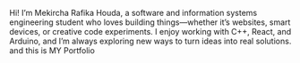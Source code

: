 Hi! I’m Mekircha Rafika Houda, a software and information systems engineering student who loves building things—whether it’s websites, smart devices, or creative code experiments. I enjoy working with C++, React, and Arduino, and I’m always exploring new ways to turn ideas into real solutions. 
and this is MY Portfolio